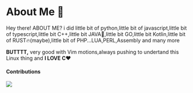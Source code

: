 # About Me 👋

Hey there! ABOUT ME? i did little bit of python,little bit of javascript,little bit of typescript,little bit  C++,little bit JAVA🤮,little bit GO,little bit Kotlin,little bit of RUST🔥(maybe),little bit of PHP...LUA,PERL,Assembly and many more

**BUTTTT,** very good with Vim motions,always pushing to undertand this Linux thing and **I LOVE C❤️** 

<h4 align="left">Contributions</h4>

![](https://github-readme-streak-stats.herokuapp.com/?user=K4MOGELO&theme=react&hide_border=false) 
